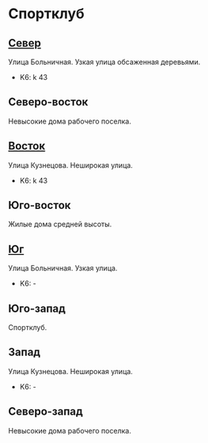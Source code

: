 # Спортклуб

## [Север](./10360075.md)

Улица Больничная.
Узкая улица обсаженная деревьями.

* K6:   k   43

## Северо-восток

Невысокие дома рабочего поселка.

## [Восток](./10370085.md)

Улица Кузнецова.
Неширокая улица.

* K6:   k   43

## Юго-восток

Жилые дома средней высоты.

## [Юг](./10360087.md)

Улица Больничная.
Узкая улица.

* K6:   -

## Юго-запад

Спортклуб.

## Запад

Улица Кузнецова.
Неширокая улица.

* K6:   -

## Северо-запад

Невысокие дома рабочего поселка.
